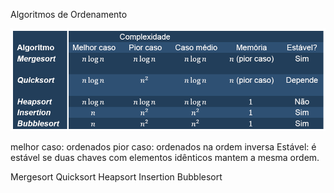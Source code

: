 Algoritmos de Ordenamento

![](Pasted%20image%2020240930141822.png)

melhor caso: ordenados
pior caso: ordenados na ordem inversa
Estável: é estável se duas chaves com elementos idênticos mantem a mesma ordem.

Mergesort
Quicksort
Heapsort
Insertion
Bubblesort
